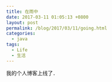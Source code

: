 ```yaml
---
title: 在雨中
date: 2017-03-11 01:05:13 +0800
layout: post
permalink: /blog/2017/03/11/going.html
categories:
  - java
tags:
  - Life
  - 生活
---
```

我的个人博客上线了．